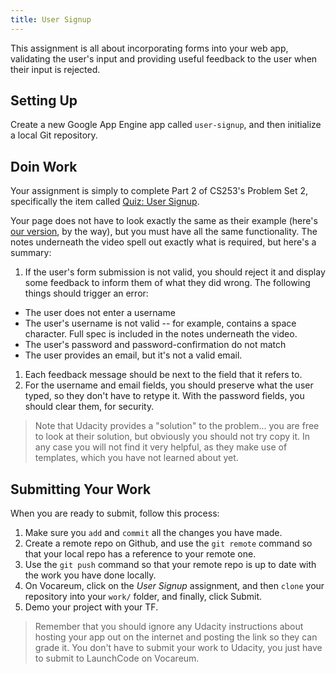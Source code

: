 ```yaml
---
title: User Signup
---
```


This assignment is all about incorporating forms into your web app, validating the user's input and providing useful feedback to the user when their input is rejected.


## Setting Up

Create a new Google App Engine app called `user-signup`, and then initialize a local Git repository.

## Doin Work

Your assignment is simply to complete Part 2 of CS253's Problem Set 2, specifically the item called [Quiz: User Signup][user-signup].

Your page does not have to look exactly the same as their example (here's [our version][signup-example], by the way), but you must have all the same functionality. The notes underneath the video spell out exactly what is required, but here's a summary:
1. If the user's form submission is not valid, you should reject it and display some feedback to inform them of what they did wrong. The following things should trigger an error:
  - The user does not enter a username
  - The user's username is not valid -- for example, contains a space character. Full spec is included in the notes underneath the video.
  - The user's password and password-confirmation do not match
  - The user provides an email, but it's not a valid email.
1. Each feedback message should be next to the field that it refers to.
1. For the username and email fields, you should preserve what the user typed, so they don't have to retype it. With the password fields, you should clear them, for security.

> Note that Udacity provides a "solution" to the problem... you are free to look at their solution, but obviously you should not try copy it. In any case you will not find it very helpful, as they make use of templates, which you have not learned about yet.


## Submitting Your Work

When you are ready to submit, follow this process:

1. Make sure you `add` and `commit` all the changes you have made.
1. Create a remote repo on Github, and use the `git remote` command so that your local repo has a reference to your remote one.
1. Use the `git push` command so that your remote repo is up to date with the work you have done locally.
1. On Vocareum, click on the *User Signup* assignment, and then `clone` your repository into your `work/` folder, and finally, click Submit.
1. Demo your project with your TF.

> Remember that you should ignore any Udacity instructions about hosting your app out on the internet and posting the link so they can grade it. You don't have to submit your work to Udacity, you just have to submit to LaunchCode on Vocareum.


[pset2]: https://classroom.udacity.com/courses/cs253/lessons/48756009/concepts/485384170923#
[user-signup]: https://classroom.udacity.com/courses/cs253/lessons/48756009/concepts/485384170923#
[caesar-example]: https://launchcode-demos.appspot.com/caesar
[signup-example]: https://launchcode-demos.appspot.com/signup
[hello-gae]: ../../assignments/hello-google-app-engine
